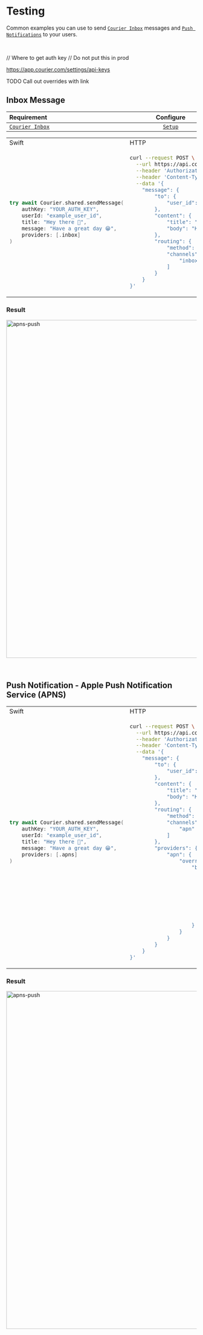 # Testing

Common examples you can use to send [`Courier Inbox`](https://github.com/trycourier/courier-ios/blob/feature/inbox-docs/Docs/Inbox.md) messages and [`Push Notifications`](https://github.com/trycourier/courier-ios/blob/feature/inbox-docs/Docs/PushNotifications.md) to your users.

&emsp;

// Where to get auth key
// Do not put this in prod

https://app.courier.com/settings/api-keys

TODO Call out overrides with link

## Inbox Message

<table>
    <thead>
        <tr>
            <th width="800px" align="left">Requirement</th>
            <th width="200px" align="center">Configure</th>
        </tr>
    </thead>
    <tbody>
        <tr width="600px">
            <td align="left">
                <a href="https://github.com/trycourier/courier-ios/blob/feature/inbox-docs/Docs/Inbox.md">
                    <code>Courier Inbox</code>
                </a>
            </td>
            <td align="center">
                <a href="https://app.courier.com/channels/courier">
                    <code>Setup</code>
                </a>
            </td>
        </tr>
    </tbody>
</table>

<table>
<tr>
<td width="500px" align="left">Swift</td>
<td width="500px" align="left">HTTP</td>
</tr>
<tr width="600px">
<td> 

```swift
try await Courier.shared.sendMessage(
    authKey: "YOUR_AUTH_KEY",
    userId: "example_user_id",
    title: "Hey there 👋",
    message: "Have a great day 😁",
    providers: [.inbox]
)
```

</td>
<td>

```bash
curl --request POST \
  --url https://api.courier.com/send \
  --header 'Authorization: Bearer YOUR_AUTH_KEY' \
  --header 'Content-Type: application/json' \
  --data '{
    "message": {
        "to": {
            "user_id": "example_user_id"
        },
        "content": {
            "title": "Hey there 👋",
            "body": "Have a great day 😁"
        },
        "routing": {
            "method": "all",
            "channels": [
                "inbox"
            ]
        }
    }
}'
```

</td>
</tr>
</table>

### Result

<img width="894" alt="apns-push" src="https://user-images.githubusercontent.com/6370613/229195536-57ed3323-73cf-480a-89bf-d123063ff02a.png">

&emsp;

## Push Notification - Apple Push Notification Service (APNS)

<table>
<tr>
<td width="500px" align="left">Swift</td>
<td width="500px" align="left">HTTP</td>
</tr>
<tr width="600px">
<td> 

```swift
try await Courier.shared.sendMessage(
    authKey: "YOUR_AUTH_KEY",
    userId: "example_user_id",
    title: "Hey there 👋",
    message: "Have a great day 😁",
    providers: [.apns]
)
```

</td>
<td>

```bash
curl --request POST \
  --url https://api.courier.com/send \
  --header 'Authorization: Bearer pk_prod_H48Y2E9VV94YP5K60JAYPGY3M3NH' \
  --header 'Content-Type: application/json' \
  --data '{
    "message": {
        "to": {
            "user_id": "example_user_id"
        },
        "content": {
            "title": "Hey there 👋",
            "body": "Have a great day 😁"
        },
        "routing": {
            "method": "all",
            "channels": [
                "apn"
            ]
        },
        "providers": {
            "apn": {
                "override": {
                    "body": {
                        "aps": {
                            "badge": 99,
                            "alert": {
                                "title": "Hey there 👋",
                                "body": "Have a great day 😁"
                            },
                            "custom": "data"
                        }
                    }
                }
            }
        }
    }
}'
```

</td>
</tr>
</table>

### Result

<img width="894" alt="apns-push" src="https://user-images.githubusercontent.com/6370613/229195948-1b49b58e-8f38-4fd3-ab6b-7e3844def61d.png">

